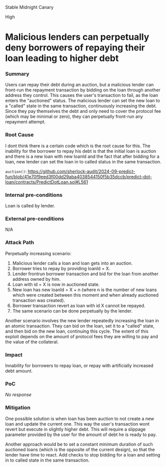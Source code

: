 Stable Midnight Canary

High

# Malicious lenders can perpetually deny borrowers of repaying their loan leading to higher debt

### Summary

Users can repay their debt during an auction, but a malicious lender can front-run the repayment transaction by bidding on the loan through another address they control. This causes the user's transaction to fail, as the loan enters the "auctioned" status. The malicious lender can set the new loan to a "called" state in the same transaction, continuously increasing the debt. Since they pay themselves the debt and only need to cover the protocol fee (which may be minimal or zero), they can perpetually front-run any repayment attempt.
### Root Cause

I dont think there is a certain code which is the root cause for this. The inability for the borrower to repay his debt is that the initial loan is auction and there is a new loan with new loanId and the fact that after bidding for a loan, new lender can set the loan in to called status in the same transaction.

`auction()`:
https://github.com/sherlock-audit/2024-09-predict-fun/blob/41e70f9eed3f00dd29aba4038544150f5b35dccb/predict-dot-loan/contracts/PredictDotLoan.sol#L561
### Internal pre-conditions

Loan is called by lender.

### External pre-conditions
N/A

### Attack Path

Perpetually increasing scenario:
1. Malicious lender calls a loan and loan gets into an auction.
2. Borrower tries to repay by providing loanId = X.
3. Lender frontrun borrower transaction and bid for the loan from another address owned by him.
4. Loan with id = X is now in auctioned state.
5. New loan has new loanId = X + n (where n is the number of new loans which were created between this moment and when already auctioned transaction was created).
6. Borrower transaction revert as loan with id X cannot be repayed.
7. The same scenario can be done perpetually by the lender.
   
Another scenario involves the new lender repeatedly increasing the loan in an atomic transaction. They can bid on the loan, set it to a "called" state, and then bid on the new loan, continuing this cycle. The extent of this exploit depends on the amount of protocol fees they are willing to pay and the value of the collateral.
### Impact

Innability for borrowers to repay loan, or repay with artificially increased debt amount.
### PoC

_No response_

### Mitigation

One possible solution is when loan has been auction to not create a new loan and update the current one. This way the user's transaction wont revert but execute in slightly higher debt. This will require a slippage parameter provided by the user for the amount of debt he is ready to pay.

Another approach would be to set a constant minimum duration of such auctioned loans (which is the opposite of the current design), so that the lender have time to react.
Add checks to stop bidding for a loan and setting in to called state in the same transaction.